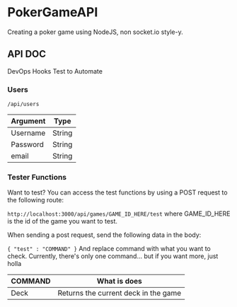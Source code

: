 # PokerGameAPI
Creating a poker game using NodeJS, non socket.io style-y.

## API DOC

DevOps Hooks Test to Automate

### Users

`/api/users`

| Argument      | Type    |
| ------------- |:-------:|
| Username      | String  |
| Password      | String  |
| email         | String  |


### Tester Functions
Want to test? You can access the test functions by using a POST request to the following route:

`http://localhost:3000/api/games/GAME_ID_HERE/test`
where GAME_ID_HERE is the id of the game you want to test.

When sending a post request, send the following data in the body: 

`{ "test" : "COMMAND" }`
And replace command with what you want to check.
Currently, there's only one command... but if you want more, just holla

| COMMAND       | What is does    |
| ------------- |:-------:|
| Deck      | Returns the current deck in the game  |
